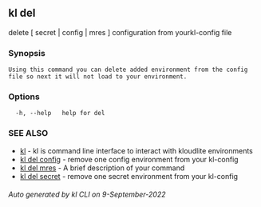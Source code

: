 ## kl del

delete [ secret | config | mres ] configuration from yourkl-config file

### Synopsis

```
Using this command you can delete added environment from the config file so next it will not load to your environment.
```

### Options

```
  -h, --help   help for del
```

### SEE ALSO

* [kl](kl.md)  - kl is command line interface to interact with kloudlite environments
* [kl del config](kl_del_config.md)  - remove one config environment from your kl-config
* [kl del mres](kl_del_mres.md)  - A brief description of your command
* [kl del secret](kl_del_secret.md)  - remove one secret environment from your kl-config

###### Auto generated by kl CLI on 9-September-2022
